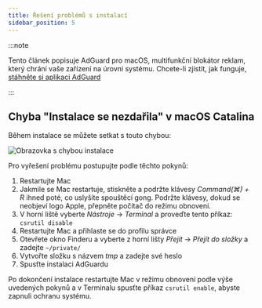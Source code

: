 ```yaml
---
title: Řešení problémů s instalací
sidebar_position: 5
---
```


:::note

Tento článek popisuje AdGuard pro macOS, multifunkční blokátor reklam, který chrání vaše zařízení na úrovni systému. Chcete-li zjistit, jak funguje, [stáhněte si aplikaci AdGuard](https://adguard.com/download.html?auto=true)

:::

## Chyba "Instalace se nezdařila" v macOS Catalina

Během instalace se můžete setkat s touto chybou:

![Obrazovka s chybou instalace](https://cdn.adtidy.org/content/kb/ad_blocker/mac/macerrorscreenEN.jpg)

Pro vyřešení problému postupujte podle těchto pokynů:

1. Restartujte Mac
2. Jakmile se Mac restartuje, stiskněte a podržte klávesy *Command(⌘) + R* ihned poté, co uslyšíte spouštěcí gong. Podržte klávesy, dokud se neobjeví logo Apple, přepněte počítač do režimu obnovení.
3. V horní liště vyberte *Nástroje* → *Terminal* a proveďte tento příkaz: `csrutil disable`
4. Restartujte Mac a přihlaste se do profilu správce
5. Otevřete okno Finderu a vyberte z horní lišty *Přejít* → *Přejít do složky* a zadejte `~/private/`
6. Vytvořte složku s názvem *tmp* a zadejte své heslo
7. Spusťte instalaci AdGuardu

Po dokončení instalace restartujte Mac v režimu obnovení podle výše uvedených pokynů a v Terminalu spusťte příkaz `csrutil enable`, abyste zapnuli ochranu systému.
